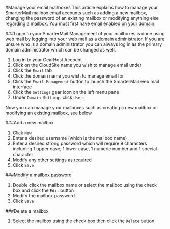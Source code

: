 #Manage your email mailboxes
This article explains how to manage your SmarterMail mailbox email accounts such as adding a new mailbox, changing the password of an existing mailbox or modifying anything else regarding a mailbox. You must first have [email enabled on your domain](https://www.gearhost.com/documentation/enable-email).

###Login to your SmarterMail
Management of your mailboxes is done using web mail by logging into your web mail as a domain administrator. If you are unsure who is a domain administrator you can always log in as the primary domain administrator which can be changed as well.

1. Log in to your GearHost Account
2. Click on the CloudSite name you wish to manage email under
3. Click the `Email` tab
4. Click the domain name you wish to manage email for
5. Click the `Email Management` button to launch the SmarterMail web mail interface
6. Click the `Settings` gear icon on the left menu pane
7. Under `Domain Settings` click `Users`

Now you can manage your mailboxes such as creating a new mailbox or modifying an existing mailbox, see below

###Add a new mailbox
1. Click `New`
2. Enter a desired username (which is the mailbox name)
3. Enter a desired strong password which will require 9 characters including 1 upper case, 1 lower case, 1 numeric number and 1 special character
4. Modify any other settings as required
5. Click `Save`

###Modify a mailbox password
1. Double click the mailbox name or select the mailbox using the check box and click the `Edit` button
2. Modify the mailbox password
3. Click `Save`

###Delete a mailbox
1. Select the mailbox using the check box then click the `Delete` button